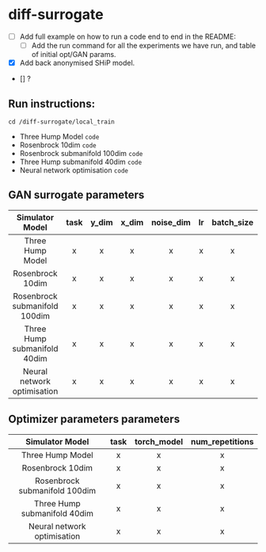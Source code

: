 # diff-surrogate
- [ ] Add full example on how to run a code end to end in the README:
  - [ ] Add the run command for all the experiments we have run, and table of initial opt/GAN params.
- [x] Add back anonymised SHiP model.
- [] ?


## Run instructions:
```cd /diff-surrogate/local_train```

- Three Hump Model
```code```
- Rosenbrock 10dim
```code```
- Rosenbrock submanifold 100dim
```code```
- Three Hump submanifold 40dim
```code```
- Neural network optimisation
```code```


## GAN surrogate parameters
| Simulator Model | task | y_dim | x_dim | noise_dim | lr | batch_size | epochs | iters_discriminator | iters_generator | instance_noise_std | dis_output_dim | grad_penalty | gp_reg_coeff |
|:---:         |     :---:      |          :---: |:---:         |     :---:      |          :---: |:---:         |     :---:      |          :---: |:---:         |     :---:      |          :---: |:---:         |     :---:      |
| Three Hump Model |x|x|x|x|x|x|x|x|x|x|x|x|x|x|
| Rosenbrock 10dim  |x|x|x|x|x|x|x|x|x|x|x|x|x|x|
| Rosenbrock submanifold 100dim |x|x|x|x|x|x|x|x|x|x|x|x|x|x|
| Three Hump submanifold 40dim  |x|x|x|x|x|x|x|x|x|x|x|x|x|x|
| Neural network optimisation |x|x|x|x|x|x|x|x|x|x|x|x|x|x|

## Optimizer parameters parameters
| Simulator Model | task | torch_model | num_repetitions
|:---:         |     :---:      |          :---: |:---:         |
| Three Hump Model |x|x|x|
| Rosenbrock 10dim  |x|x|x|
| Rosenbrock submanifold 100dim |x|x|x|
| Three Hump submanifold 40dim  |x|x|x|
| Neural network optimisation |x|x|x|
